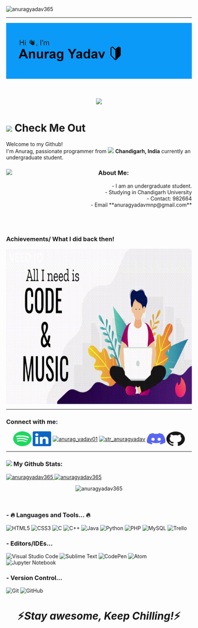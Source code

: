  <p align="left"> <img src="https://komarev.com/ghpvc/?username=anuragyadav365&label=Profile%20views&color=0e75b6&style=flat" alt="anuragyadav365" /> </p>
<hr>

![Header](https://github.com/AnuragYadav365/AnuragYadav365/blob/main/Resources/header.png)
<h1 align="center">
  <a href="https://git.io/typing-svg">
    <img src="https://readme-typing-svg.herokuapp.com?size=32&center=true&lines=👋+Welcome to My Github....;Nice+To+See+You">
  </a>
</h1>

<h1><img src="https://emojis.slackmojis.com/emojis/images/1531849430/4246/blob-sunglasses.gif?1531849430" width="30"/> Check Me Out</h1>

<p>Welcome to my Github! </br> I'm Anurag, passionate programmer from <img src="https://image.flaticon.com/icons/svg/197/197560.svg" width="13"/> <b>Chandigarh, India</b> currently an undergraduate student.</p>

### <img align="left" src="https://github.com/TheDudeThatCode/TheDudeThatCode/blob/master/Assets/Developer.gif" width="250px"> About Me:

<p align="right">
- I am an undergraduate student.
<br>
- Studying in Chandigarh University
<br>
- Contact: 982664
<br>
- Email **anuragyadavmnp@gmail.com**
<br>
<br>
<br>
<br>

### Achievements/ What I did back then!

<img align='center' src="https://github.com/AnuragYadav365/AnuragYadav365/blob/main/Resources/highQ.gif" width="800" height="420"/>

<hr>
<h3 align="left">Connect with me:</h3>
<p align="center">
<a href="https://open.spotify.com/user/b2yw04pn2dz5s92mdibm9q2f2" target="blank"><img align="center" src="https://github.com/AnuragYadav365/AnuragYadav365/blob/main/Resources/svg/more/spotify.svg" alt="NOAH" height="40" width="50" /></a>
<a href="https://linkedin.com/in/anurag-y-70295b178" target="blank"><img align="center" src="https://github.com/AnuragYadav365/AnuragYadav365/blob/main/Resources/svg/more/linkedin.svg" alt="anurag-y-70295b178" height="40" width="50"/></a>
<a href="https://www.codechef.com/users/anurag_yadav01" target="blank"><img align="center" src="https://cdn.jsdelivr.net/npm/simple-icons@3.1.0/icons/codechef.svg" alt="anurag_yadav01" height="40" width="50"/></a>
<a href="https://www.hackerrank.com/str_anuragyadav" target="blank"><img align="center" src="https://raw.githubusercontent.com/rahuldkjain/github-profile-readme-generator/master/src/images/icons/Social/hackerrank.svg" alt="str_anuragyadav" height="30" width="40" /></a>
<a href="https://discord.gg/#5785" target="blank"><img align="center" src="https://github.com/AnuragYadav365/AnuragYadav365/blob/main/Resources/svg/more/discord.svg" alt="#5785" height="40" width="50"/></a>
<a href="https://github.com/AnuragYadav365" target="blank"><img align="center" src="https://github.com/AnuragYadav365/AnuragYadav365/blob/main/Resources/svg/more/github.svg" alt="AnuragYadav365" height="40" width="50"/></a>
</p>

<hr>

### <img src='https://media1.giphy.com/media/du3J3cXyzhj75IOgvA/giphy.gif?cid=ecf05e47x2g034i9pzwtzzsd3xgg2w9nr94t4tflbbgo3008&rid=giphy.gif' width='30px'/> My Github Stats:

<a href="https://github.com/AnuragYadav365">
<img height="180em" src="https://github-readme-stats.vercel.app/api?username=anuragyadav365&show_icons=true&locale=en&theme=radical&count_private=true" alt="anuragyadav365" />
<img height="180em" src="https://github-readme-stats.vercel.app/api/top-langs?username=anuragyadav365&theme=radical&show_icons=true&locale=en&layout=compact" alt="anuragyadav365"/>
</a>

<p align="center"><img src="https://github-readme-streak-stats.herokuapp.com/?user=anuragyadav365&theme=radical" alt="anuragyadav365" /></p>
<br/>

### - 🔥  Languages and Tools...  🔥
<p align="center">
  <!-- For more icons please follow  https://github.com/MikeCodesDotNET/ColoredBadges -->

  ![HTML5](https://img.shields.io/badge/html5-%23E34F26.svg?style=for-the-badge&logo=html5&logoColor=white)
  ![CSS3](https://img.shields.io/badge/css3-%231572B6.svg?style=for-the-badge&logo=css3&logoColor=white)
  ![C](https://img.shields.io/badge/c-%2300599C.svg?style=for-the-badge&logo=c&logoColor=white)
  ![C++](https://img.shields.io/badge/c++-%2300599C.svg?style=for-the-badge&logo=c%2B%2B&logoColor=white)
  ![Java](https://img.shields.io/badge/java-%23ED8B00.svg?style=for-the-badge&logo=java&logoColor=white)
  ![Python](https://img.shields.io/badge/python-3670A0?style=for-the-badge&logo=python&logoColor=ffdd54)
  ![PHP](https://img.shields.io/badge/php-%23777BB4.svg?style=for-the-badge&logo=php&logoColor=white)
  ![MySQL](https://img.shields.io/badge/mysql-%2300f.svg?style=for-the-badge&logo=mysql&logoColor=white)
  ![Trello](https://img.shields.io/badge/Trello-%23026AA7.svg?style=for-the-badge&logo=Trello&logoColor=white)
</p>

### - Editors/IDEs...
<p align="center">

  ![Visual Studio Code](https://img.shields.io/badge/Visual%20Studio%20Code-0078d7.svg?style=for-the-badge&logo=visual-studio-code&logoColor=white)
  ![Sublime Text](https://img.shields.io/badge/sublime_text-%23575757.svg?style=for-the-badge&logo=sublime-text&logoColor=important)
  ![CodePen](https://img.shields.io/badge/CodePen-white?style=for-the-badge&logo=codepen&logoColor=black)
  ![Atom](https://img.shields.io/badge/Atom-%2366595C.svg?style=for-the-badge&logo=atom&logoColor=white)
  ![Jupyter Notebook](https://img.shields.io/badge/jupyter-%23FA0F00.svg?style=for-the-badge&logo=jupyter&logoColor=white)
</p>

### - Version Control...
<p align="center">

  ![Git](https://img.shields.io/badge/git-%23F05033.svg?style=for-the-badge&logo=git&logoColor=white)
  ![GitHub](https://img.shields.io/badge/github-%23121011.svg?style=for-the-badge&logo=github&logoColor=white)
</p>
<h1 align='center'>⚡️<i>Stay awesome, Keep Chilling!</i>⚡️</h1>